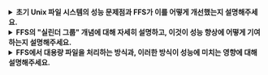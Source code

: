 <details>
  <summary><strong>초기 Unix 파일 시스템의 성능 문제점과 FFS가 이를 어떻게 개선했는지 설명해주세요.</strong></summary>

<br>

  초기 유닉스 파일 시스템은 디스크의 물리적인 특성을 고려하지 않고 설계되어 성능 문제가 있었습니다.
  특히, 잦은 디스크 헤드 이동과 단편화로 인해 시간이 지날수록 성능이 급격히 저하되는 문제가 있었습니다.
  FFS는 이러한 문제점을 해결하기 위해 다음과 같은 개선 사항을 도입했습니다.
  
<br>

  - **실린더 그룹**: 디스크를 여러 개의 실린더 그룹으로 나누어 관련 있는 파일과 디렉터리를 같은 그룹에 배치함으로써 디스크 탐색 시간을 줄였습니다.
  - **파일 및 디렉터리 할당 정책**: 디렉터리는 여유 공간이 많은 그룹에, 파일은 같은 디렉터리 내의 파일들과 같은 그룹에 할당하여 지역성을 높였습니다.
  - **대용량 파일 처리**: 큰 파일을 여러 그룹에 분산 저장하여 특정 그룹에 부하가 집중되는 것을 방지했습니다.
  - **서브 블록**: 작은 파일을 저장할 때 블록 전체를 낭비하지 않고 필요한 만큼의 서브 블록만 할당하여 공간 효율성을 높였습니다.
  - **매개화된 배치**: 디스크의 물리적 특성을 고려하여 블록 배치 간격을 조정함으로써 순차 읽기 성능을 향상시켰습니다.



<br>


</details>


<details>
  <summary><strong>FFS의 "실린더 그룹" 개념에 대해 자세히 설명하고, 이것이 성능 향상에 어떻게 기여하는지 설명해주세요.</strong></summary>

<br>

  실린더 그룹은 FFS의 핵심적인 개념으로, 디스크를 여러 개의 논리적인 그룹으로 분할한 것입니다. 각 그룹은 슈퍼 블록의 복사본, 아이노드 비트맵, 데이터 비트맵, 아이노드 영역, 데이터 블록 영역으로 구성됩니다.
  
<br>

  - 슈퍼 블록 복사본: 파일 시스템의 메타데이터를 담고 있으며, 손상에 대비하여 여러 그룹에 복사본을 저장합니다.
  - 아이노드 비트맵/데이터 비트맵: 각 그룹 내의 아이노드와 데이터 블록의 사용 여부를 나타냅니다.
  - 아이노드 영역: 파일의 메타데이터(소유자, 권한, 크기, 데이터 블록 위치 등)를 저장하는 아이노드들을 포함합니다.
  - 데이터 블록 영역: 실제 파일 데이터를 저장하는 블록들을 포함합니다.
    
<br>

  실린더 그룹의 가장 중요한 장점은 관련된 파일과 디렉터리를 같은 그룹에 모아 저장함으로써 디스크 헤드 이동을 최소화한다는 것입니다.
  예를 들어, 같은 디렉터리 내의 파일들은 대부분 함께 접근되는 경향이 있는데, 이들을 같은 그룹에 저장하면 디스크 헤드가 멀리 이동할 필요 없이 빠르게 접근할 수 있습니다.
  이는 파일 접근의 지역성을 활용한 것으로, FFS의 성능 향상에 크게 기여합니다.

</details>


<details>
  
  <summary><strong>FFS에서 대용량 파일을 처리하는 방식과, 이러한 방식이 성능에 미치는 영향에 대해 설명해주세요.</strong></summary>

<br>

  FFS는 대용량 파일이 하나의 실린더 그룹을 모두 채워 다른 관련 파일들이 다른 그룹에 저장되는 것을 방지하기 위해 특별한 처리 방식을 사용합니다.
  큰 파일을 여러 개의 "청크(chunk)"로 나누어 여러 실린더 그룹에 분산 저장하는 것입니다.

<br>

  - 파일의 첫 번째 청크는 아이노드와 같은 그룹에 저장됩니다.
  - 이후의 청크들은 사용률이 낮은 다른 그룹들에 분산 저장됩니다.

<br>

이러한 방식은 다음과 같은 장단점을 가집니다.

<br>

  - 장점: 하나의 큰 파일이 모든 공간을 차지하여 다른 파일들의 지역성을 해치는 것을 방지합니다.
  - 단점: 파일의 청크들이 여러 그룹에 흩어져 있기 때문에 순차적인 파일 접근 시 디스크 헤드 이동이 발생하여 성능이 저하될 수 있습니다.

<br>

  FFS는 이러한 단점을 완화하기 위해 청크의 크기를 적절히 조절합니다.
  청크 크기가 충분히 크다면, 디스크로부터 데이터를 전송하는 데 대부분의 시간을 사용하고, 상대적으로 적은 시간을 블록 청크들 간의 탐색에 사용하게 됩니다.
  이를 통해 순차 접근 성능 저하를 최소화할 수 있습니다.

</details>

